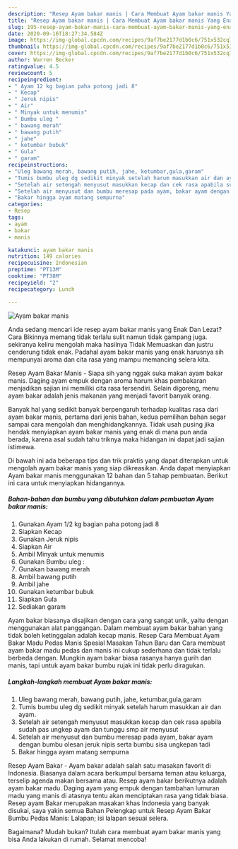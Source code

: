 ```yaml
---
description: "Resep Ayam bakar manis | Cara Membuat Ayam bakar manis Yang Enak Banget"
title: "Resep Ayam bakar manis | Cara Membuat Ayam bakar manis Yang Enak Banget"
slug: 195-resep-ayam-bakar-manis-cara-membuat-ayam-bakar-manis-yang-enak-banget
date: 2020-09-16T18:27:34.584Z
image: https://img-global.cpcdn.com/recipes/9af7be2177d1b0c6/751x532cq70/ayam-bakar-manis-foto-resep-utama.jpg
thumbnail: https://img-global.cpcdn.com/recipes/9af7be2177d1b0c6/751x532cq70/ayam-bakar-manis-foto-resep-utama.jpg
cover: https://img-global.cpcdn.com/recipes/9af7be2177d1b0c6/751x532cq70/ayam-bakar-manis-foto-resep-utama.jpg
author: Warren Becker
ratingvalue: 4.5
reviewcount: 5
recipeingredient:
- " Ayam 12 kg bagian paha potong jadi 8"
- " Kecap"
- " Jeruk nipis"
- " Air"
- " Minyak untuk menumis"
- " Bumbu uleg "
- " bawang merah"
- " bawang putih"
- " jahe"
- " ketumbar bubuk"
- " Gula"
- " garam"
recipeinstructions:
- "Uleg bawang merah, bawang putih, jahe, ketumbar,gula,garam"
- "Tumis bumbu uleg dg sedikit minyak setelah harum masukkan air dan ayam."
- "Setelah air setengah menyusut masukkan kecap dan cek rasa apabila sudah pas ungkep ayam dan tunggu smp air menyusut"
- "Setelah air menyusut dan bumbu meresap pada ayam, bakar ayam dengan bumbu olesan jeruk nipis serta bumbu sisa ungkepan tadi"
- "Bakar hingga ayam matang sempurna"
categories:
- Resep
tags:
- ayam
- bakar
- manis

katakunci: ayam bakar manis 
nutrition: 149 calories
recipecuisine: Indonesian
preptime: "PT13M"
cooktime: "PT38M"
recipeyield: "2"
recipecategory: Lunch

---
```



![Ayam bakar manis](https://img-global.cpcdn.com/recipes/9af7be2177d1b0c6/751x532cq70/ayam-bakar-manis-foto-resep-utama.jpg)

Anda sedang mencari ide resep ayam bakar manis yang Enak Dan Lezat? Cara Bikinnya memang tidak terlalu sulit namun tidak gampang juga. sekiranya keliru mengolah maka hasilnya Tidak Memuaskan dan justru cenderung tidak enak. Padahal ayam bakar manis yang enak harusnya sih mempunyai aroma dan cita rasa yang mampu memancing selera kita.

Resep Ayam Bakar Manis - Siapa sih yang nggak suka makan ayam bakar manis. Daging ayam empuk dengan aroma harum khas pembakaran menjadikan sajian ini memiliki cita rasa tersendiri. Selain digoreng, menu ayam bakar adalah jenis makanan yang menjadi favorit banyak orang.

Banyak hal yang sedikit banyak berpengaruh terhadap kualitas rasa dari ayam bakar manis, pertama dari jenis bahan, kedua pemilihan bahan segar sampai cara mengolah dan menghidangkannya. Tidak usah pusing jika hendak menyiapkan ayam bakar manis yang enak di mana pun anda berada, karena asal sudah tahu triknya maka hidangan ini dapat jadi sajian istimewa.


Di bawah ini ada beberapa tips dan trik praktis yang dapat diterapkan untuk mengolah ayam bakar manis yang siap dikreasikan. Anda dapat menyiapkan Ayam bakar manis menggunakan 12 bahan dan 5 tahap pembuatan. Berikut ini cara untuk menyiapkan hidangannya.

<!--inarticleads1-->

##### Bahan-bahan dan bumbu yang dibutuhkan dalam pembuatan Ayam bakar manis:

1. Gunakan  Ayam 1/2 kg bagian paha potong jadi 8
1. Siapkan  Kecap
1. Gunakan  Jeruk nipis
1. Siapkan  Air
1. Ambil  Minyak untuk menumis
1. Gunakan  Bumbu uleg :
1. Gunakan  bawang merah
1. Ambil  bawang putih
1. Ambil  jahe
1. Gunakan  ketumbar bubuk
1. Siapkan  Gula
1. Sediakan  garam


Ayam bakar biasanya disajikan dengan cara yang sangat unik, yaitu dengan menggunakan alat panggangan. Dalam membuat ayam bakar bahan yang tidak boleh ketinggalan adalah kecap manis. Resep Cara Membuat Ayam Bakar Madu Pedas Manis Spesial Masakan Tahun Baru dan Cara membuat ayam bakar madu pedas dan manis ini cukup sederhana dan tidak terlalu berbeda dengan. Mungkin ayam bakar biasa rasanya hanya gurih dan manis, tapi untuk ayam bakar bumbu rujak ini tidak perlu diragukan. 

<!--inarticleads2-->

##### Langkah-langkah membuat Ayam bakar manis:

1. Uleg bawang merah, bawang putih, jahe, ketumbar,gula,garam
1. Tumis bumbu uleg dg sedikit minyak setelah harum masukkan air dan ayam.
1. Setelah air setengah menyusut masukkan kecap dan cek rasa apabila sudah pas ungkep ayam dan tunggu smp air menyusut
1. Setelah air menyusut dan bumbu meresap pada ayam, bakar ayam dengan bumbu olesan jeruk nipis serta bumbu sisa ungkepan tadi
1. Bakar hingga ayam matang sempurna


Resep Ayam Bakar - Ayam bakar adalah salah satu masakan favorit di Indonesia. Biasanya dalam acara berkumpul bersama teman atau keluarga, terselip agenda makan bersama atau. Resep ayam bakar berikutnya adalah ayam bakar madu. Daging ayam yang empuk dengan tambahan lumuran madu yang manis di atasnya tentu akan menciptakan rasa yang tidak biasa. Resep ayam Bakar merupakan masakan khas Indonesia yang banyak disukai, saya yakin semua Bahan Pelengkap untuk Resep Ayam Bakar Bumbu Pedas Manis: Lalapan; isi lalapan sesuai selera. 

Bagaimana? Mudah bukan? Itulah cara membuat ayam bakar manis yang bisa Anda lakukan di rumah. Selamat mencoba!
